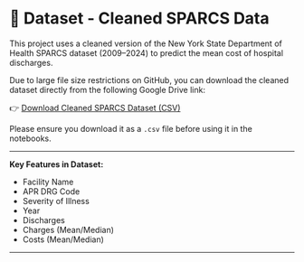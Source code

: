 # 📂 Dataset - Cleaned SPARCS Data

This project uses a cleaned version of the New York State Department of Health SPARCS dataset (2009–2024) to predict the mean cost of hospital discharges.

Due to large file size restrictions on GitHub, you can download the cleaned dataset directly from the following Google Drive link:

👉 [Download Cleaned SPARCS Dataset (CSV)](https://drive.google.com/file/d/1cdyYMSqdEzTD2ZLJZqAXwYsws1DDFN4g/view?usp=sharing)

Please ensure you download it as a `.csv` file before using it in the notebooks.

---

**Key Features in Dataset:**
- Facility Name
- APR DRG Code
- Severity of Illness
- Year
- Discharges
- Charges (Mean/Median)
- Costs (Mean/Median)

---
